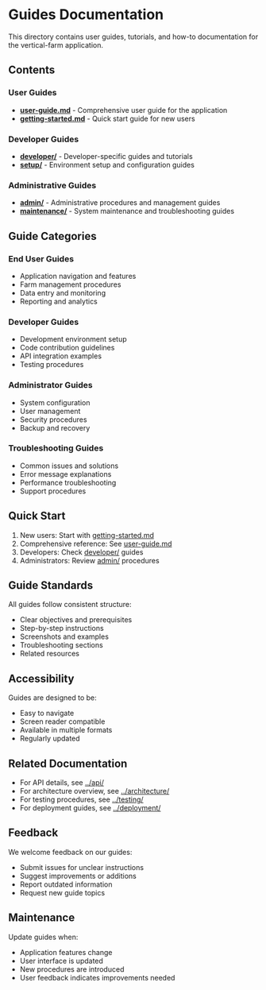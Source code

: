 # Guides Documentation

This directory contains user guides, tutorials, and how-to documentation for the vertical-farm application.

## Contents

### User Guides
- **[user-guide.md](./user-guide.md)** - Comprehensive user guide for the application
- **[getting-started.md](./getting-started.md)** - Quick start guide for new users

### Developer Guides
- **[developer/](./developer/)** - Developer-specific guides and tutorials
- **[setup/](./setup/)** - Environment setup and configuration guides

### Administrative Guides
- **[admin/](./admin/)** - Administrative procedures and management guides
- **[maintenance/](./maintenance/)** - System maintenance and troubleshooting guides

## Guide Categories

### End User Guides
- Application navigation and features
- Farm management procedures
- Data entry and monitoring
- Reporting and analytics

### Developer Guides
- Development environment setup
- Code contribution guidelines
- API integration examples
- Testing procedures

### Administrator Guides
- System configuration
- User management
- Security procedures
- Backup and recovery

### Troubleshooting Guides
- Common issues and solutions
- Error message explanations
- Performance troubleshooting
- Support procedures

## Quick Start

1. New users: Start with [getting-started.md](./getting-started.md)
2. Comprehensive reference: See [user-guide.md](./user-guide.md)
3. Developers: Check [developer/](./developer/) guides
4. Administrators: Review [admin/](./admin/) procedures

## Guide Standards

All guides follow consistent structure:
- Clear objectives and prerequisites
- Step-by-step instructions
- Screenshots and examples
- Troubleshooting sections
- Related resources

## Accessibility

Guides are designed to be:
- Easy to navigate
- Screen reader compatible
- Available in multiple formats
- Regularly updated

## Related Documentation

- For API details, see [../api/](../api/)
- For architecture overview, see [../architecture/](../architecture/)
- For testing procedures, see [../testing/](../testing/)
- For deployment guides, see [../deployment/](../deployment/)

## Feedback

We welcome feedback on our guides:
- Submit issues for unclear instructions
- Suggest improvements or additions
- Report outdated information
- Request new guide topics

## Maintenance

Update guides when:
- Application features change
- User interface is updated
- New procedures are introduced
- User feedback indicates improvements needed
